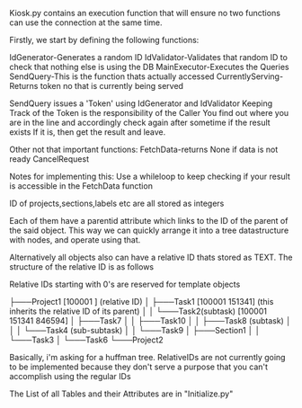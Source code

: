 Kiosk.py contains an execution function that will ensure no two functions can use the connection at the same time.

Firstly, we start by defining the following functions:

IdGenerator-Generates a random ID 
IdValidator-Validates that random ID to check that nothing else is using the DB
MainExecutor-Executes the Queries
SendQuery-This is the function thats actually accessed
CurrentlyServing-Returns token no that is currently being served


SendQuery issues a 'Token' using IdGenerator and IdValidator
Keeping Track of the Token is the responsibility of the Caller
You find out where you are in the line and accordingly check again after sometime if the result exists
If it is, then get the result and leave.

Other not that important functions:
FetchData-returns None if data is not ready
CancelRequest

Notes for implementing this:
Use a whileloop to keep checking if your result is accessible in the FetchData function



ID of projects,sections,labels etc are all stored as integers

Each of them have a parentid attribute which links to the ID of the parent of the said object.
This way we can quickly arrange it into a tree datastructure with nodes, and operate using that.

Alternatively all objects also can have a relative ID thats stored as TEXT.
The structure of the relative ID is as follows

Relative IDs starting with 0's are reserved for template objects

├───Project1    [100001 ] (relative ID)
│   ├───Task1   [100001 151341] (this inherits the relative ID of its parent)
│   │   └───Task2(subtask) [100001 151341 846594]
│   ├───Task7
│   │   ├───Task10
│   │   ├───Task8 (subtask)
│   │   │   └───Task4     (sub-subtask) 
│   │   └───Task9
│   ├───Section1
│   │   └───Task3
│   └───Task6
└───Project2

Basically, i'm asking for a huffman tree.
RelativeIDs are not currently going to be implemented because they don't serve a purpose that you can't accomplish using the regular IDs

The List of all Tables and their Attributes are in "Initialize.py"
